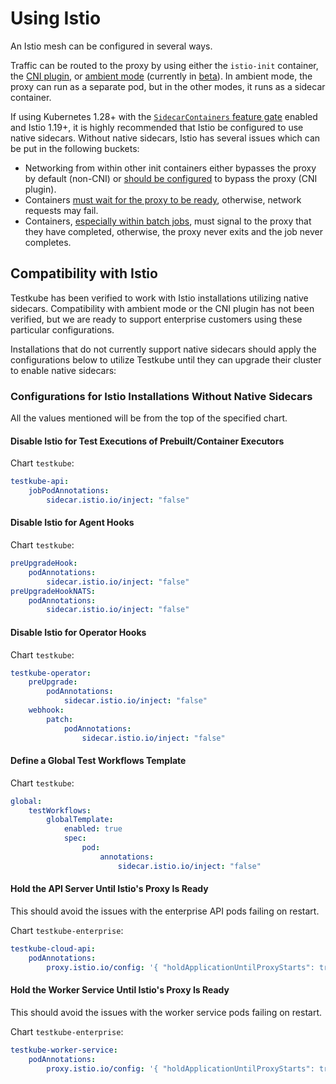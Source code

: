 # Using Istio

An Istio mesh can be configured in several ways.

Traffic can be routed to the proxy by using either the `istio-init` container,
the [CNI plugin](https://istio.io/latest/docs/setup/additional-setup/cni/), or
[ambient mode](https://istio.io/latest/blog/2022/introducing-ambient-mesh/)
(currently in [beta](https://istio.io/latest/blog/2024/ambient-reaches-beta/)).
In ambient mode, the proxy can run as a separate pod, but in the other modes, it
runs as a sidecar container.

If using Kubernetes 1.28+ with the [`SidecarContainers` feature
gate](https://kubernetes.io/docs/concepts/workloads/pods/sidecar-containers/)
enabled and Istio 1.19+, it is highly recommended that Istio be configured to
use native sidecars. Without native sidecars, Istio has several issues which can
be put in the following buckets:

-   Networking from within other init containers either bypasses the proxy by
    default (non-CNI) or [should be
    configured](https://istio.io/latest/docs/setup/additional-setup/cni/#compatibility-with-application-init-containers)
    to bypass the proxy (CNI plugin).
-   Containers [must wait for the proxy to be
    ready](https://github.com/istio/istio/issues/11130), otherwise, network requests
    may fail.
-   Containers, [especially within batch
    jobs](https://github.com/istio/istio/issues/6324), must signal to the proxy
    that they have completed, otherwise, the proxy never exits and the job never
    completes.

## Compatibility with Istio

Testkube has been verified to work with Istio installations utilizing native
sidecars. Compatibility with ambient mode or the CNI plugin has not been
verified, but we are ready to support enterprise customers using these
particular configurations.

Installations that do not currently support native sidecars should apply the
configurations below to utilize Testkube until they can upgrade their cluster to
enable native sidecars:

### Configurations for Istio Installations Without Native Sidecars

All the values mentioned will be from the top of the specified chart.

#### Disable Istio for Test Executions of Prebuilt/Container Executors

Chart `testkube`:

```yaml
testkube-api:
    jobPodAnnotations:
        sidecar.istio.io/inject: "false"
```

#### Disable Istio for Agent Hooks

Chart `testkube`:

```yaml
preUpgradeHook:
    podAnnotations:
        sidecar.istio.io/inject: "false"
preUpgradeHookNATS:
    podAnnotations:
        sidecar.istio.io/inject: "false"
```

#### Disable Istio for Operator Hooks

Chart `testkube`:

```yaml
testkube-operator:
    preUpgrade:
        podAnnotations:
            sidecar.istio.io/inject: "false"
    webhook:
        patch:
            podAnnotations:
                sidecar.istio.io/inject: "false"
```

#### Define a Global Test Workflows Template

Chart `testkube`:

```yaml
global:
    testWorkflows:
        globalTemplate:
            enabled: true
            spec:
                pod:
                    annotations:
                        sidecar.istio.io/inject: "false"
```

#### Hold the API Server Until Istio's Proxy Is Ready

This should avoid the issues with the enterprise API pods failing on restart.

Chart `testkube-enterprise`:

```yaml
testkube-cloud-api:
    podAnnotations:
        proxy.istio.io/config: '{ "holdApplicationUntilProxyStarts": true }'
```

#### Hold the Worker Service Until Istio's Proxy Is Ready

This should avoid the issues with the worker service pods failing on restart.

Chart `testkube-enterprise`:

```yaml
testkube-worker-service:
    podAnnotations:
        proxy.istio.io/config: '{ "holdApplicationUntilProxyStarts": true }'
```
